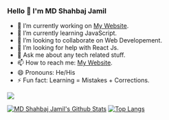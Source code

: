 ### Hello 👋 I'm MD Shahbaj Jamil

- 🔭 I’m currently working on [My Website](https://shahbajjamil.github.io/).
- 🌱 I’m currently learning JavaScript.
- 👯 I’m looking to collaborate on Web Developement.
- 🤔 I’m looking for help with React Js.
- 💬 Ask me about any tech related stuff.
- 📫 How to reach me: [My Website](https://shahbajjamil.github.io/).
- 😄 Pronouns: He/His
- ⚡ Fun fact: Learning = Mistakes + Corrections.

![](https://komarev.com/ghpvc/?username=shahbajjamil&color=green)

[![MD Shahbaj Jamil's Github Stats](https://github-readme-stats.vercel.app/api?username=shahbajjamil&show_icons=true&theme=radical)](https://shahbajjamil.github.io/)
[![Top Langs](https://github-readme-stats.vercel.app/api/top-langs/?username=shahbajjamil&theme=gruvbox)](https://shahbajjamil.github.io/)
